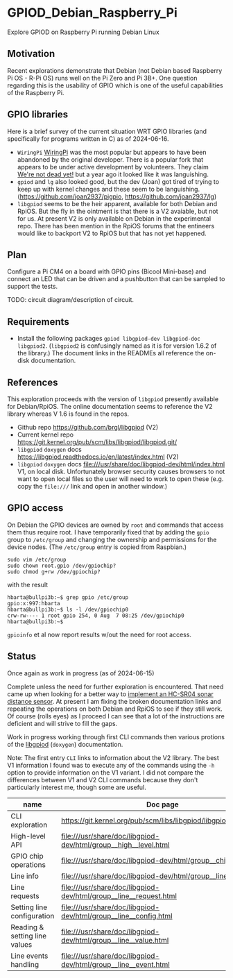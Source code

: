 # GPIOD_Debian_Raspberry_Pi

Explore GPIOD on Raspberry Pi running Debian Linux

## Motivation

Recent explorations demonstrate that Debian (not Debian based Raspberry Pi OS - R-Pi OS) runs well on the Pi Zero and Pi 3B+. One question regarding this is the usability of GPIO which is one of the useful capabilities of the Raspberry Pi.

## GPIO libraries

Here is a brief survey of the current situation WRT GPIO libraries (and specifically for programs written in C) as of 2024-06-16.

* `WiringPi` [WiringPi](http://wiringpi.com/) was the most popular but appears to have been abandoned by the original developer. There is a popular fork that appears to be under active development by volunteers. They claim [We're not dead yet!](https://github.com/WiringPi/WiringPi/discussions/202) but a year ago it looked like it was languishing.
* `gpiod` and `lg` also looked good, but the dev (Joan) got tired of trying to keep up with kernel changes and these seem to be languishing. (<https://github.com/joan2937/pigpio>, <https://github.com/joan2937/lg>)
* `libgpiod` seems to be the heir apparent, available for both Debian and RpiOS. But the fly in the ointment is that there is a V2 avaiable, but not for us. At present V2 is only available on Debian in the experimental repo. There has been mention in the RpiOS forums that the entineers would like to backport V2 to RpiOS but that has not yet happened.

## Plan

Configure a Pi CM4 on a board with GPIO pins (Bicool Mini-base) and connect an LED that can be driven and a pushbutton that can be sampled to support the tests.

TODO: circuit diagram/description of circuit.

## Requirements

* Install the following packages `gpiod libgpiod-dev libgpiod-doc libgpiod2`. (`libgpiod2` is confusingly named as it is for version 1.6.2 of the library.) The document links in the READMEs all reference the on-disk documentation.

## References

This exploration proceeds with the version of `libgpiod` presently available for Debian/RpiOS. The online documentation seems to reference the V2 library whereas V 1.6 is found in the repos.

* Github repo <https://github.com/brgl/libgpiod> (V2)
* Current kernel repo <https://git.kernel.org/pub/scm/libs/libgpiod/libgpiod.git/>
* `libgpiod` `doxygen` docs <https://libgpiod.readthedocs.io/en/latest/index.html> (V2)
* `libgpiod` `doxygen` docs <file:///usr/share/doc/libgpiod-dev/html/index.html> V1, on local disk. Unfortunately browser security causes browsers to not want to open local files so the user will need to work to open these (e.g. copy the `file:///` link and open in another window.)

## GPIO access

On Debian the GPIO devices are owned by `root` and commands that access them thus require root. I have temporarily fixed that by adding the `gpio` group to `/etc/group` and changing the ownership and permissions for the device nodes. (The `/etc/group` entry is copied from Raspbian.)

```text
sudo vim /etc/group
sudo chown root.gpio /dev/gpiochip?
sudo chmod g+rw /dev/gpiochip?
```

with the result

```text
hbarta@bullpi3b:~$ grep gpio /etc/group
gpio:x:997:hbarta
hbarta@bullpi3b:~$ ls -l /dev/gpiochip0
crw-rw---- 1 root gpio 254, 0 Aug  7 08:25 /dev/gpiochip0
hbarta@bullpi3b:~$ 
```

`gpioinfo` et al now report results w/out the need for root access.

## Status 

Once again as work in progress (as of 2024-06-15)

Complete unless the need for further exploration is encountered. That need came up when looking for a better way to [implement an HC-SR04 sonar distance sensor](https://github.com/HankB/interrupt-driven-HC-SR04). At present I am fixing the broken documentation links and repeating the operations on both Debian and RpiOS to see if they still work. Of course (rolls eyes) as I proceed I can see that a lot of the instructions are deficient and will strive to fill the gaps.

Work in progress working through first CLI commands then various protions of the [libgpiod](https://libgpiod.readthedocs.io/en/latest/index.html) (`doxygen`) documentation.

Note: The first entry `CLI` links to information about the V2 library. The best V1 information I found was to execute any of the commands using the `-h` option to provide information on the V1 variant. I did not compare the differences between V1 and V2 CLI commands because they don't particularly interest me, though some are useful.

|name|Doc page|dir|status|
|---|---|---|---|
|CLI exploration|<https://git.kernel.org/pub/scm/libs/libgpiod/libgpiod.git/about/>|`CLI`|done|
|High-level API|<file:///usr/share/doc/libgpiod-dev/html/group__high__level.html>|`C_blinky`|done|
|GPIO chip operations|<file:///usr/share/doc/libgpiod-dev/html/group__chips.html>|`chip_operations`|done|
|Line info|<file:///usr/share/doc/libgpiod-dev/html/group__line__info.html>|`line_info`|done|
|Line requests|<file:///usr/share/doc/libgpiod-dev/html/group__line__request.html>|`line_request`|done|
|Setting line configuration|<file:///usr/share/doc/libgpiod-dev/html/group__line__config.html>|`line_config`|done|
|Reading & setting line values|<file:///usr/share/doc/libgpiod-dev/html/group__line__value.html>|`line_IO`|done|
|Line events handling|<file:///usr/share/doc/libgpiod-dev/html/group__line__event.html>|`line_events`|done|
